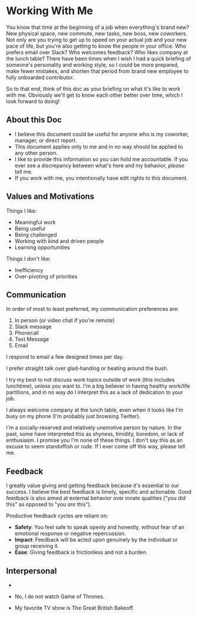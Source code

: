 # Working With Me

You know that time at the beginning of a job when everything's brand new? New physical space, new commute, new tasks, new boss, new coworkers. Not only are you trying to get up to speed on your actual job and your new pace of life, but you're also getting to know the people in your office. Who prefers email over Slack? Who welcomes feedback? Who likes company at the lunch table? There have been times when I wish I had a quick briefing of someone's personality and working style, so I could be more prepared, make fewer mistakes, and shorten that period from brand new employee to fully onboarded contributor. 

So to that end, think of this doc as your briefing on what it's like to work with me. Obviously we'll get to know each other better over time, which I look forward to doing!

## About this Doc
- I believe this document could be useful for anyone who is my coworker, manager, or direct report. 
- This document applies only to me and in no way should be applied to any other person.
- I like to provide this information so you can hold me accountable. If you ever see a discrepancy between what's here and my behavior, _please_ tell me.
- If you work with me, you intentionally have edit rights to this document.

## Values and Motivations

Things I like:
- Meaningful work
- Being useful
- Being challenged
- Working with kind and driven people
- Learning opportunities

Things I don't like:
- Inefficiency
- Over-pivoting of priorities

## Communication

In order of most to least preferred, my communication preferences are:

1. In person (or video chat if you're remote)
2. Slack message
3. Phonecall
4. Text Message
5. Email

I respond to email a few designed times per day. 

I prefer straight talk over glad-handing or beating around the bush. 

I try my best to not discuss work topics outside of work (this includes lunchtime), unless you want to. I'm a big believer in having healthy work/life partitions, and in no way do I interpret this as a lack of dedication to your job.

I always welcome company at the lunch table, even when it looks like I'm busy on my phone (I'm probably just browsing Twitter). 

I'm a socially-reserved and relatively unemotive person by nature. In the past, some have interpreted this as shyness, timidity, boredom, or lack of enthusiasm. I promise you I'm none of these things. I don't say this as an excuse to seem standoffish or rude. If I ever come off this way, please tell me. 

## Feedback

I greatly value giving and getting feedback because it's essential to our success. I believe the best feedback is timely, specific and actionable. Good feedback is also aimed at external behavior over innate qualities ("you _did_ this" as opposed to "you _are_ this").

Productive feedback cycles are reliant on:
- **Safety**: You feel safe to speak openly and honestly, without fear of an emotional response or negative repercussion.
- **Impact**: Feedback will be acted upon genuinely by the individual or group receiving it.
- **Ease**: Giving feedback is frictionless and not a burden. 

## Interpersonal



- 

- No, I do not watch Game of Thrones. 

- My favorite TV show is The Great British Bakeoff. 

